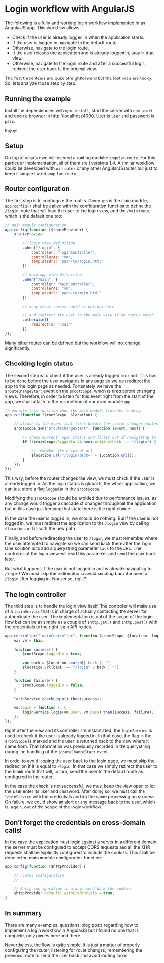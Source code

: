 # Login workflow with AngularJS

The following is a fully and working login workflow implemented in an AngularJS app. This workflow allows:

* Check if the user is already logged in when the application starts.
* If the user is logged in, navigate to the default route.
* Otherwise, navigate to the login route.
* If the user reloads the application and is already logged in, stay in that view.
* Otherwise, navigate to the login route and after a successful login, redirect the user back to the original view.

The first three items are quite straightforward but the last ones are tricky. So, lets analyze those step by step.

## Running the example

Install the dependencies with `npm-install`, start the server with `npm start` and open a browser in http://localhost:4000. User is `user` and password is `pass`.

Enjoy!

## Setup

On top of `angular` we will needed a routing module: `angular-route`. For this particular implementation, all of them are i versions 1.4. A similar workflow could be developed with `ui-router` or any other AngularJS router but just to keep it simple I used `angular-route`.

## Router configuration

The first step is to confiugure the routes. Given `app` is the main module, `app.config()` shall be called with the configuration function to define the `/login` route that will lead the user to the login view, and the `/main` route, which is the default one too:

```javascript
// main module configuration
app.config(function ($routeProvider) {
    $routeProvider

        // login view definition
        .when("/login", {
            controller: "loginController",
            controllerAs: "vm",
            templateUrl: "path-to/login.html"
        })

        // main app view definition
        .when("/main", {
            controller: "mainController",
            controllerAs: "vm",
            templateUrl: "path-to/main.html"
        })

        // many other routes could be defined here

        // and redirect the user to the main view if no routes match
        .otherwise({
            redirectTo: "/main"
        });
});
```

Many other routes can be defined but the workflow will not change significantly.

## Checking login status

The second step is to check if the user is already logged in or not. This has to be done before the user navigates to any page so we can redirect the app to the login page as needed. Fortunately we have the `$routeChangeStart` event on the `$rootScope`, which is fired before changing views. Therefore, in order to listen for this event right from the start of the app, we shall attach to the `run` method of our main module `app`:

```javascript
// execute this function when the main module finishes loading
app.run(function ($rootScope, $location) {

    // attach to the event that fires before the router changes routes
    $rootScope.$on("$routeChangeStart", function (event, next) {

        // check current login status and filter out if navigating to login
        if (!$rootScope.loggedIn && next.originalPath !== "/login") {

            // remember the original url
            $location.url("/login?back=" + $location.url());
        }
    });
});
```

This way, before the router changes the view, we must check if the user is already logged in. As the login status is global to the whole application, we can just store a flag `loggedIn` in the `$rootScope`.

Modifying the `$rootScope` should be avoided due to performance issues, as any change would trigger a cascade of changes throughout the application but in this case just keeping that state there is the right choice.

In the case the user is logged in, we should do nothing. But if the user is not logged in, we must redirect the application to the `/login` view by calling `$location.url()` with the new path.

Finally, and before redirecting the user to `/login`, we must remember where the user attempted to navigate so we can send back there after the login. One solution is to add a querystring parameter `back` to the URL. The controller of the login view will read this parameter and send the user back later.

But what happens if the user is not logged in and is already navigating to `/login`? We must skip the redirection to avoid sending back the user to `/login` after logging in. Nonsense, right?

## The login controller

The third step is to handle the login view itself. The controller will make use of a `loginService` that is in charge of actually contacting the server for authenticate the user. The implementation is out of the scope of the login flow but can be as simple as a couple of `$http.get()` and `$http.post()` with the credentials to the right login API routes.

```javascript
app.controller("loginController", function ($rootScope, $location, loginService) {
    var vm = this;

    function success() {
        $rootScope.loggedIn = true;

        var back = $location.search().back || "";
        $location.url(back !== "/login" ? back : "");
    }

    function failure() {
        $rootScope.loggedIn = false;
    }

    loginService.checkLogin().then(success);

    vm.login = function () {
        loginService.login(vm.user, vm.pass).then(success, failure);
    };
});
```

Right after the view and its controller are instantiated, the `loginService` is used to check if the user is already logged in. In that case, the flag in the `$rootScope` is marked and the user is returned back to the view where it came from. That information was previously recorded in the querystring during the handling of the `$routeChangeStart` event.

In order to avoid looping the user back to the login page, we must skip the redirection if it is equal to `/login`. In that case we simply redirect the user to the blank route that will, in turn, send the user to the default route as configured in the router.

In the case the check is not successful, we must keep the view open to let the user enter its user and password. After doing so, we must call the `loginService` with the credentials and do the same processing on success. On failure, we could show an alert or any message back to the user, which is, again, out of the scope of the login workflow.

## Don't forget the credentials on cross-domain calls!

In the case the application must login against a server in a different domain, the server must be configured to accept CORS requests and all the XHR requests shall be explicitly configured to include the cookies. This shall be done in the main module configuration function:

```javascript
app.config(function ($httpProvider) {

    // routes configuration
    // ...

    // $http configuration to always send back the cookies
    $httpProvider.defaults.withCredentials = true;
}
```

## In summary

There are many examples, questions, blog posts regarding how to implement a login workflow in AngularJS but I found no one that is complete, only pieces here and there.

Nevertheless, the flow is quite simple. It is just a matter of properly configuring the router, listening for route changes, remembering the previous route to send the user back and avoid routing loops.
